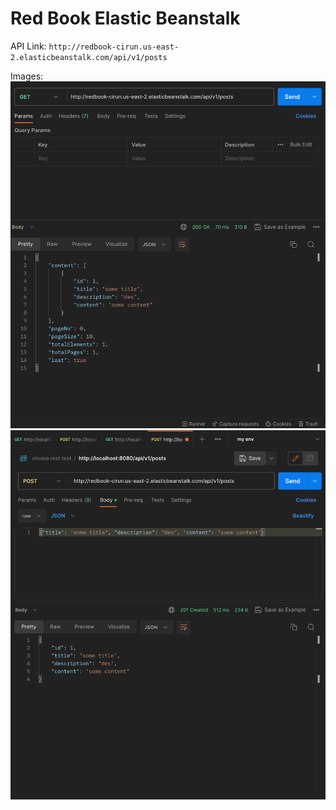 # Red Book Elastic Beanstalk

API Link: `http://redbook-cirun.us-east-2.elasticbeanstalk.com/api/v1/posts`

Images:
![](static/1.png)
![](static/2.png)